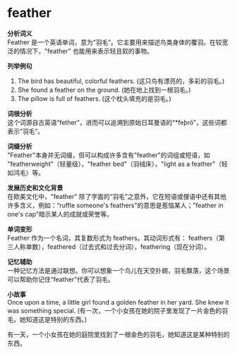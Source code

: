 # feather

**分析词义**  
Feather 是一个英语单词，意为“羽毛”。它主要用来描述鸟类身体的覆羽。在较宽泛的情况下，"feather" 也能用来表示轻且软的事物。

  

**列举例句**

  

1.  The bird has beautiful, colorful feathers. (这只鸟有漂亮的，多彩的羽毛。)
2.  She found a feather on the ground. (她在地上找到一根羽毛。)
3.  The pillow is full of feathers. (这个枕头填充的是羽毛。)

  

**词根分析**  
这个词源自古英语“fether”，进而可以追溯到原始日耳曼语的“\*feþrō”，这些词都表示“羽毛”。

  

**词缀分析**  
"Feather"本身并无词缀，但可以构成许多含有"feather"的词组或短语，如 "featherweight"（轻量级），"feather bed"（羽绒床），"light as a feather"（轻如鸿毛）等。

  

**发展历史和文化背景**  
在欧美文化中，"feather" 除了字面的“羽毛”之意外，它在短语或俚语中还有其他许多含义，例如：“ruffle someone's feathers"的意思是惹恼某人；"feather in one's cap"暗示某人的成就或荣誉等。

  

**单词变形**  
Feather 作为一个名词，其复数形式为 feathers。其动词形式有： feathers（第三人称单数），feathered（过去式和过去分词），feathering（现在分词）。

  

**记忆辅助**  
一种记忆方法是通过联想。你可以想象一个鸟儿在天空扑翅，羽毛飘落，这个场景可以帮助你记住“feather”代表了羽毛。

  

**小故事**  
Once upon a time, a little girl found a golden feather in her yard. She knew it was something special. (有一次，一个小女孩在她的院子里发现了一片金色的羽毛。她知道这是特别的东西。)

  

有一天，一个小女孩在她的庭院里找到了一根金色的羽毛，她知道这是某种特别的东西。
